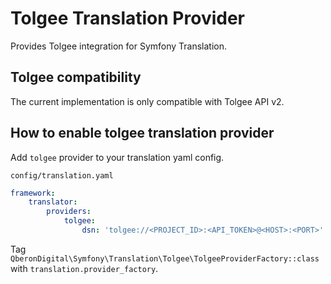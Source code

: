 Tolgee Translation Provider
============================

Provides Tolgee integration for Symfony Translation.

Tolgee compatibility
-----------
The current implementation is only compatible with Tolgee API v2.

How to enable tolgee translation provider
-----------

Add `tolgee` provider to your translation yaml config.

`config/translation.yaml`
```yaml
framework:
    translator:
        providers:
            tolgee:
                dsn: 'tolgee://<PROJECT_ID>:<API_TOKEN>@<HOST>:<PORT>'
```

Tag `QberonDigital\Symfony\Translation\Tolgee\TolgeeProviderFactory::class` with `translation.provider_factory`. 